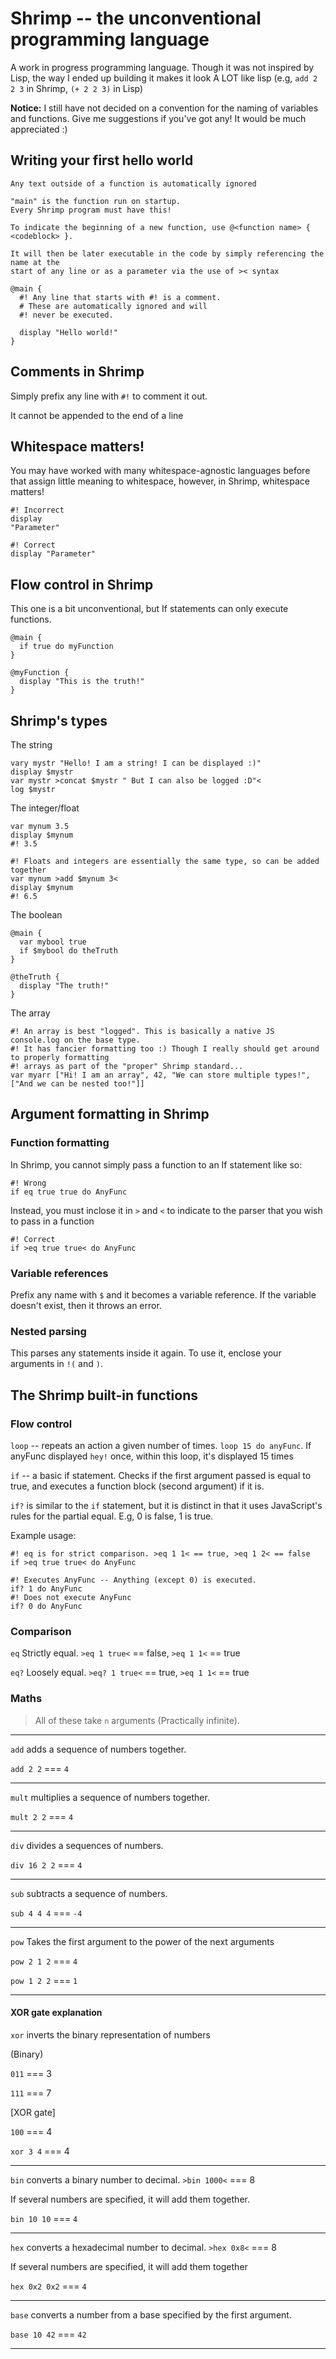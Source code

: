 # Shrimp -- the unconventional programming language

A work in progress programming language. Though it was not inspired by Lisp, the way I ended up building it makes it look A LOT like lisp (e.g, `add 2 2 3` in Shrimp, `(+ 2 2 3)` in Lisp)

**Notice:** I still have not decided on a convention for the naming of variables and functions.
Give me suggestions if you've got any! It would be much appreciated :)

## Writing your first hello world
```
Any text outside of a function is automatically ignored

"main" is the function run on startup. 
Every Shrimp program must have this!

To indicate the beginning of a new function, use @<function name> { <codeblock> }.

It will then be later executable in the code by simply referencing the name at the 
start of any line or as a parameter via the use of >< syntax

@main {
  #! Any line that starts with #! is a comment. 
  # These are automatically ignored and will 
  #! never be executed.

  display "Hello world!"
}
```

## Comments in Shrimp

Simply prefix any line with `#!` to comment it out.

It cannot be appended to the end of a line
## Whitespace matters!
You may have worked with many whitespace-agnostic languages before that assign little meaning to whitespace, however, in Shrimp, whitespace matters!

```
#! Incorrect
display 
"Parameter"
```

```
#! Correct
display "Parameter"
```

## Flow control in Shrimp
This one is a bit unconventional, but If statements can only execute functions.
```
@main {
  if true do myFunction
}

@myFunction {
  display "This is the truth!"
}
```

## Shrimp's types

The string
```
vary mystr "Hello! I am a string! I can be displayed :)"
display $mystr
var mystr >concat $mystr " But I can also be logged :D"<
log $mystr
```

The integer/float
```
var mynum 3.5
display $mynum
#! 3.5

#! Floats and integers are essentially the same type, so can be added together
var mynum >add $mynum 3<
display $mynum
#! 6.5
```

The boolean
```
@main {
  var mybool true
  if $mybool do theTruth
}

@theTruth {
  display "The truth!"
}
```

The array
```
#! An array is best "logged". This is basically a native JS console.log on the base type.
#! It has fancier formatting too :) Though I really should get around to properly formatting
#! arrays as part of the "proper" Shrimp standard...
var myarr ["Hi! I am an array", 42, "We can store multiple types!", ["And we can be nested too!"]]
```

## Argument formatting in Shrimp

### Function formatting
In Shrimp, you cannot simply pass a function to an If statement like so:
```
#! Wrong
if eq true true do AnyFunc
```
Instead, you must inclose it in `>` and `<` to indicate to the parser that you wish to pass in a function
```
#! Correct
if >eq true true< do AnyFunc
```

### Variable references
Prefix any name with `$` and it becomes a variable reference. If the variable doesn't exist, then it throws an error.

### Nested parsing
This parses any statements inside it again. To use it, enclose your arguments in `!(` and `)`.


## The Shrimp built-in functions

### Flow control
`loop` -- repeats an action a given number of times. `loop 15 do anyFunc`. If anyFunc displayed `hey!` once, within this loop, it's displayed 15 times

`if` -- a basic if statement. Checks if the first argument passed is equal to true, and executes a function block (second argument) if it is.

`if?` is similar to the `if` statement, but it is distinct in that it uses JavaScript's rules for the partial equal. E.g, 0 is false, 1 is true.

Example usage:
```
#! eq is for strict comparison. >eq 1 1< == true, >eq 1 2< == false
if >eq true true< do AnyFunc
```

```
#! Executes AnyFunc -- Anything (except 0) is executed.
if? 1 do AnyFunc
#! Does not execute AnyFunc
if? 0 do AnyFunc
```

### Comparison

`eq` Strictly equal. `>eq 1 true<` == false, `>eq 1 1<` == true

`eq?` Loosely equal. `>eq? 1 true<` == true, `>eq 1 1<` == true

### Maths

> All of these take `n` arguments (Practically infinite).

<hr>

`add` adds a sequence of numbers together.

`add 2 2` === `4`

<hr>

`mult` multiplies a sequence of numbers together.

`mult 2 2` === `4`

<hr>

`div` divides a sequences of numbers.

`div 16 2 2` === `4`

<hr>

`sub` subtracts a sequence of numbers.

`sub 4 4 4` === `-4`

<hr>

`pow` Takes the first argument to the power of the next arguments

`pow 2 1 2` === `4`

`pow 1 2 2` === `1`

<hr>

#### XOR gate explanation
`xor` inverts the binary representation of numbers

(Binary)

`011` === 3

`111` === 7

[XOR gate]

`100` === 4

`xor 3 4` === 4

<hr>

`bin` converts a binary number to decimal. `>bin 1000<` === 8

If several numbers are specified, it will add them together.

`bin 10 10` === `4`
<hr>

`hex` converts a hexadecimal number to decimal. `>hex 0x8<` === 8

If several numbers are specified, it will add them together

`hex 0x2 0x2` === `4`

<hr>

`base` converts a number from a base specified by the first argument.

`base 10 42` === `42`

<hr>